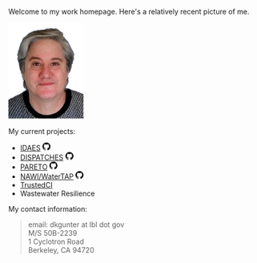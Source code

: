 Welcome to my work homepage. Here's a relatively recent picture of me.

<img alt="A relatively recent headshot" src="DanGunter-pic-transp.png" width="150px">

My current projects:
* [IDAES](https://idaes.org) <a href="https://github.com/idaes/idaes-pse"><img alt="GitHub" src="GitHub-Mark-16px.png"></a>
* [DISPATCHES](https://idaes.org/dispatches) <a href="https://github.com/gmlc-dispatches/dispatches"><img alt="GitHub" src="GitHub-Mark-16px.png"></a>
* [PARETO](https://project-pareto.org) <a href="https://github.com/project-pareto"><img alt="GitHub" src="GitHub-Mark-16px.png"></a>
* [NAWI/WaterTAP](https://www.nawihub.org/knowledge/watertap/) <a href="https://github.com/watertap"><img alt="GitHub" src="GitHub-Mark-16px.png"></a>
* [TrustedCI](https://www.trustedci.org/)
* Wastewater Resilience

My contact information:

> email: dkgunter at lbl dot gov  
> M/S 50B-2239  
> 1 Cyclotron Road  
> Berkeley, CA 94720  


